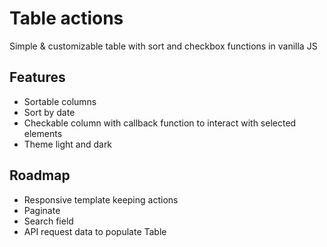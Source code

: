 # Table actions

Simple & customizable table with sort and checkbox functions in vanilla JS

## Features
- Sortable columns
- Sort by date
- Checkable column with callback function to interact with selected elements
- Theme light and dark

## Roadmap
- Responsive template keeping actions
- Paginate
- Search field
- API request data to populate Table